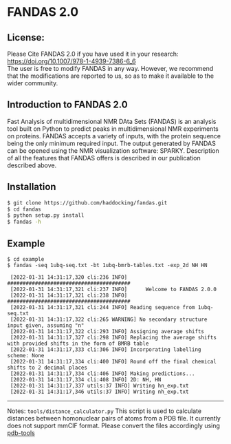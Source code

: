 # FANDAS 2.0

## License:
Please Cite FANDAS 2.0 if you have used it in your research:  
https://doi.org/10.1007/978-1-4939-7386-6_6  
The user is free to modify FANDAS in any way. However, we recommend that the modifications are 
reported to us, so as to make it available to the wider community.  
  
## Introduction to FANDAS 2.0

Fast Analysis of multidimensional NMR DAta Sets (FANDAS) is an analysis tool
 built on Python to predict peaks in multidimensional NMR experiments on proteins.
 FANDAS accepts a variety of inputs, with the protein sequence being the only minimum
 required input. The output generated by FANDAS can be opened using the NMR visualization 
software: SPARKY. Description of all the features that FANDAS offers is described in our 
publication described above.

## Installation

```bash
$ git clone https://github.com/haddocking/fandas.git
$ cd fandas
$ python setup.py install
$ fandas -h
```

## Example
```text
$ cd example
$ fandas -seq 1ubq-seq.txt -bt 1ubq-bmrb-tables.txt -exp_2d NH HN

 [2022-01-31 14:31:17,320 cli:236 INFO] ########################################
 [2022-01-31 14:31:17,321 cli:237 INFO]      Welcome to FANDAS 2.0.0
 [2022-01-31 14:31:17,321 cli:238 INFO] ########################################
 [2022-01-31 14:31:17,321 cli:244 INFO] Reading sequence from 1ubq-seq.txt
 [2022-01-31 14:31:17,322 cli:265 WARNING] No secondary structure input given, assuming "n"
 [2022-01-31 14:31:17,322 cli:293 INFO] Assigning average shifts
 [2022-01-31 14:31:17,327 cli:298 INFO] Replacing the average shifts with provided shifts in the form of BMRB table
 [2022-01-31 14:31:17,333 cli:306 INFO] Incorporating labelling scheme: None
 [2022-01-31 14:31:17,334 cli:400 INFO] Round off the final chemical shifts to 2 decimal places
 [2022-01-31 14:31:17,334 cli:406 INFO] Making predictions...
 [2022-01-31 14:31:17,334 cli:408 INFO] 2D: NH, HN
 [2022-01-31 14:31:17,337 utils:37 INFO] Writing hn_exp.txt
 [2022-01-31 14:31:17,346 utils:37 INFO] Writing nh_exp.txt
```

* * *

Notes: `tools/distance_calculator.py`
This script is used to calculate distances between homonuclear pairs of atoms from a PDB file. It currently does not support mmCIF format. Please convert the files accordingly using [pdb-tools](https://wenmr.science.uu.nl/pdbtools/)
